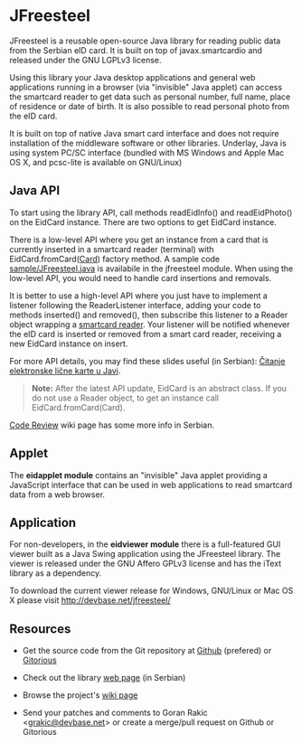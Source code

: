 JFreesteel
==========

JFreesteel is a reusable open-source Java library for reading public data from
the Serbian eID card. It is built on top of javax.smartcardio and released under
the GNU LGPLv3 license.

Using this library your Java desktop applications and general web applications
running in a browser (via "invisible" Java applet) can access the smartcard
reader to get data such as personal number, full name, place of residence or
date of birth. It is also possible to read personal photo from the eID card.

It is built on top of native Java smart card interface and does not require
installation of the middleware software or other libraries. Underlay, Java is
using system PC/SC interface (bundled with MS Windows and Apple Mac OS X, and
pcsc-lite is available on GNU/Linux)


Java API
--------

To start using the library API, call methods readEidInfo() and readEidPhoto()
on the EidCard instance. There are two options to get EidCard instance.

There is a low-level API where you get an instance from a card that is currently
inserted in a smartcard reader (terminal) with EidCard.fromCard([Card]) factory
method. A sample code [sample/JFreesteel.java] is availabile in the jfreesteel
module. When using the low-level API, you would need to handle card insertions
and removals.

It is better to use a high-level API where you just have to implement a listener
following the ReaderListener interface, adding your code to methods inserted()
and removed(), then subscribe this listener to a Reader object wrapping a
[smartcard reader][CardTerminal]. Your listener will be notified whenever the
eID card is inserted or removed from a smart card reader, receiving a new
EidCard instance on insert.

For more API details, you may find these slides useful (in Serbian):
[Čitanje elektronske lične karte u Javi][Slides].
> **Note:** After the latest API update, EidCard is an abstract class. If you do
> not use a Reader object, to get an instance call EidCard.fromCard(Card).

[Code Review] wiki page has some more info in Serbian.


[sample/JFreesteel.java]: https://github.com/grakic/jfreesteel/blob/master/jfreesteel/src/main/java/net/devbase/jfreesteel/sample/JFreesteel.java
[Slides]: https://speakerdeck.com/u/grakic/p/jfreesteel-citanje-elektronske-licne-karte-u-javi
[Code Review]: https://github.com/grakic/jfreesteel/wiki/CodeReview
[Card]: http://docs.oracle.com/javase/7/docs/jre/api/security/smartcardio/spec/javax/smartcardio/Card.html
[CardTerminal]: http://docs.oracle.com/javase/7/docs/jre/api/security/smartcardio/spec/javax/smartcardio/CardTerminal.html


Applet
------

The **eidapplet module** contains an "invisible" Java applet providing a
JavaScript interface that can be used in web applications to read smartcard data
from a web browser.


Application
------

For non-developers, in the **eidviewer module** there is a full-featured GUI
viewer built as a Java Swing application using the JFreesteel library. The
viewer is released under the GNU Affero GPLv3 license and has the iText library
as a dependency.

To download the current viewer release for Windows, GNU/Linux
or Mac OS X please visit http://devbase.net/jfreesteel/


Resources
---------

  * Get the source code from the Git repository at 
    [Github](https://github.com/grakic/jfreesteel) (prefered) or 
    [Gitorious](https://gitorious.org/freesteel)

  * Check out the library [web page](http://devbase.net/jfreesteel) (in Serbian)

  * Browse the project's [wiki page](https://github.com/grakic/jfreesteel/wiki)
    
  * Send your patches and comments to Goran Rakic &lt;grakic@devbase.net&gt; or
    create a merge/pull request on Github or Gitorious

